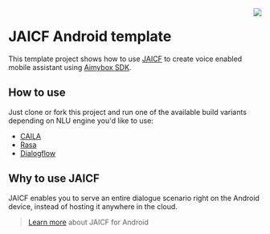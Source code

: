 <img src="https://github.com/just-ai/jaicf-android-template/raw/master/demo.gif" align="right">

# JAICF Android template

This template project shows how to use [JAICF](https://github.com/just-ai/jaicf-kotlin) to create voice enabled mobile assistant using [Aimybox SDK](https://github.com/just-ai/aimybox-android-assistant).

## How to use

Just clone or fork this project and run one of the available build variants depending on NLU engine you'd like to use:

- [CAILA](https://github.com/just-ai/jaicf-kotlin/tree/master/activators/caila)
- [Rasa](https://github.com/just-ai/jaicf-kotlin/tree/master/activators/rasa)
- [Dialogflow](https://github.com/just-ai/jaicf-kotlin/tree/master/activators/dialogflow)

## Why to use JAICF

JAICF enables you to serve an entire dialogue scenario right on the Android device, instead of hosting it anywhere in the cloud.

> [Learn more](https://github.com/just-ai/jaicf-kotlin/wiki/Android) about JAICF for Android
